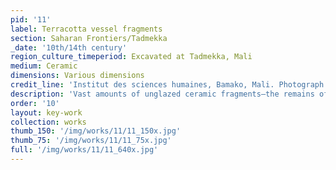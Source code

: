 ```yaml
---
pid: '11'
label: Terracotta vessel fragments
section: Saharan Frontiers/Tadmekka
_date: '10th/14th century'
region_culture_timeperiod: Excavated at Tadmekka, Mali
medium: Ceramic
dimensions: Various dimensions
credit_line: 'Institut des sciences humaines, Bamako, Mali. Photograph by Kathleen Bickford Berzock, 2016'
description: 'Vast amounts of unglazed ceramic fragments—the remains of bottles, bowls, jars, storage containers, and other items essential to daily life—have been excavated at multiple sites in the Western Sudan region and even north of the Sahara at sites including Sijilmasa. Decorated with imprinted roulette patterns or slip-painted motifs, these vessels were used domestically for cooking and food storage. Such terracotta containers also transported commodities including grains and fish from Mali’s fertile Inland Niger Delta across vast distances.'
order: '10'
layout: key-work
collection: works
thumb_150: '/img/works/11/11_150x.jpg'
thumb_75: '/img/works/11/11_75x.jpg'
full: '/img/works/11/11_640x.jpg'
---
```

